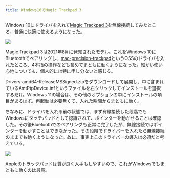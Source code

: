```yaml
---
title: Windows10でMagic Trackpad 3
---
```

Windows 10にドライバを入れて[Magic Trackpad 3](https://www.amazon.co.jp/dp/B09BTT6FJ9)を無線接続してみたところ、普通に快適に使えるようになった。

![](https://lh6.googleusercontent.com/JzSXXp35Uvm1PJgSeUptzCDG7Lv6qn-Xn9ajVCsq7O6XwRJoevuChxmqDPYsSGFlcTXFkzYLolCJxq2RkCMqBmkFjFcjjxh5jNgAvyLV4eP_lax1B0WLfsSp4cIA4UeAKIkzec1NJlILRnQIpSEbo7p01vZkqF_XqSIMryvGHTUG3wEwasvRfkLPPEhEAg)

Magic Trackpad 3は2021年8月に発売されたモデル。これをWindows 10にBluetoothでペアリングし、[mac-precision-trackpad](https://github.com/imbushuo/mac-precision-touchpad)というOSSのドライバを入れたところ、4本指の操作なども含めてまともに動くようになった。細かい使い心地についても、個人的には特に申し分ないと感じる。

Drivers-amd64-ReleaseMSSigned.zipをダウンロードして展開し、中に含まれているAmtPtpDevice.infというファイルを右クリックしてインストールを選択するだけ。Windows 11の場合は、その他のオプションの中にインストールの項目があるはず。再起動は必要無くて、入れた瞬間からまともに動く。

ちなみに、ドライバを入れる前の状態では、まず有線接続した段階でもWindowsにタッチパッドとして認識されて、ポインターを動かせることは確認した。その後Bluetoothでのペアリングも正常に完了したが、無線接続ではポインターを動かすことはできなかった。その段階でドライバーを入れたら無線接続のままでも動くようになった。故に、事実上このドライバーの導入は必須だと考えている。

![](https://lh5.googleusercontent.com/Mh5Wx80HpuoQS3Zc2fc7AZO2AHjRWVh6LrSa5yoz7kFGx2hapEDiSWc1UCFgg2UQqZkCuEbamxCInrgt8J-13w9neKZb-muhhBKhimEKUF_wfMc08PtxwpVn-D1GoDT6A3-2d8NqqhMzMikfI2yHaAeLjJLwqys_gFXi3lf0xsA2-4qJ3HLlwR705FCN5g)

Appleのトラックパッドは質が良く入手もしやすいので、これがWindowsでもまともに動くのは最高。
